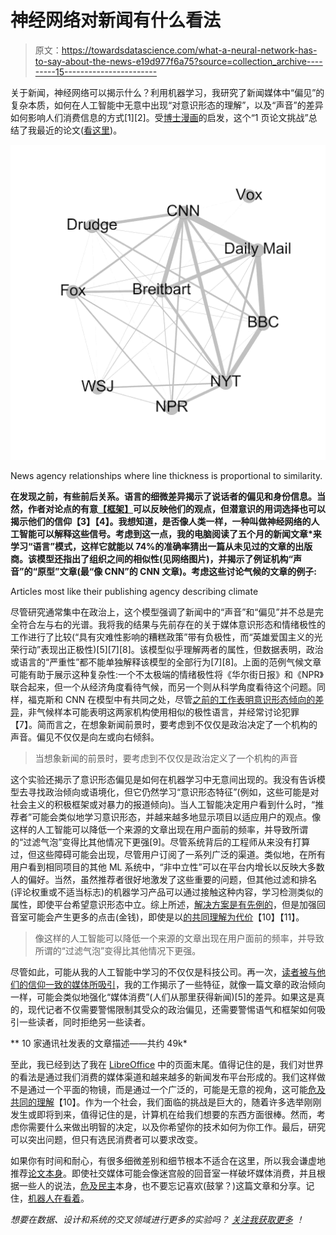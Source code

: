 # 神经网络对新闻有什么看法

> 原文：<https://towardsdatascience.com/what-a-neural-network-has-to-say-about-the-news-e19d977f6a75?source=collection_archive---------15----------------------->

关于新闻，神经网络可以揭示什么？利用机器学习，我研究了新闻媒体中“偏见”的复杂本质，如何在人工智能中无意中出现“对意识形态的理解”，以及“声音”的差异如何影响人们消费信息的方式[1][2]。受[博士漫画](http://phdcomics.com/tv/2.minute.thesis.php)的启发，这个“1 页论文挑战”总结了我最近的论文([看这里](https://www.preprints.org/manuscript/201906.0051/v1))。

![](img/2f3fa1568a3dc3df12416484c3b130cf.png)

News agency relationships where line thickness is proportional to similarity.

**在发现之前，有些前后关系。语言的细微差异揭示了说话者的偏见和身份信息。当然，作者对论点的有意[【框架】](http://www.edx.org/course/framing-how-politicians-debate-delftx-frame101x-1)可以反映他们的观点，但潜意识的用词选择也可以揭示他们的信仰【3】【4】。我想知道，是否像人类一样，一种叫做神经网络的人工智能可以解释这些信号。考虑到这一点，我的电脑阅读了五个月的新闻文章*来学习“语言”模式，这样它就能以 74%的准确率猜出一篇从未见过的文章的出版商。该模型还指出了组织之间的相似性(见网络图片)，并揭示了例证机构“声音”的“原型”文章(最“像 CNN”的 CNN 文章)。考虑这些讨论气候的文章的例子:**

Articles most like their publishing agency describing climate

尽管研究通常集中在政治上，这个模型强调了新闻中的“声音”和“偏见”并不总是完全符合左与右的光谱。我将我的结果与先前存在的关于媒体意识形态和情绪极性的工作进行了比较(“具有灾难性影响的糟糕政策”带有负极性，而“英雄爱国主义的光荣行动”表现出正极性)[5][7][8]。该模型似乎理解两者的属性，但数据表明，政治或语言的“严重性”都不能单独解释该模型的全部行为[7][8]。上面的范例气候文章可能有助于展示这种复杂性:一个不太极端的情绪极性将《华尔街日报》和《NPR》联合起来，但一个从经济角度看待气候，而另一个则从科学角度看待这个问题。同样，福克斯和 CNN 在模型中有共同之处，尽管[之前的工作表明意识形态倾向的差异](https://www.journalism.org/2014/10/21/political-polarization-media-habits/)，非气候样本可能表明这两家机构使用相似的极性语言，并经常讨论犯罪【7】。简而言之，在想象新闻前景时，要考虑到不仅仅是政治决定了一个机构的声音。偏见不仅仅是向左或向右倾斜。

> 当想象新闻的前景时，要考虑到不仅仅是政治定义了一个机构的声音

这个实验还揭示了意识形态偏见是如何在机器学习中无意间出现的。我没有告诉模型去寻找政治倾向或语境化，但它仍然学习“意识形态特征”(例如，这些可能是对社会主义的积极框架或对暴力的报道倾向)。当人工智能决定用户看到什么时，“推荐者”可能会类似地学习意识形态，并越来越多地显示项目以适应用户的观点。像这样的人工智能可以降低一个来源的文章出现在用户面前的频率，并导致所谓的“过滤气泡”变得比其他情况下更强[9]。尽管系统背后的工程师从来没有打算过，但这些障碍可能会出现，尽管用户订阅了一系列广泛的渠道。类似地，在所有用户看到相同项目的其他 ML 系统中，“非中立性”可以在平台内增长以反映大多数人的偏好。当然，虽然推荐者很好地激发了这些重要的问题，但其他过滤和排名(评论权重或不适当标志)的机器学习产品可以通过接触这种内容，学习检测类似的属性，即使平台希望意识形态中立。综上所述，[解决方案是有先例的](http://arxiv.org/abs/1607.06520)，但是加强回音室可能会产生更多的点击(金钱)，即使是以[的共同理解为代价](http://www.pewresearch.org/fact-tank/2018/08/23/republicans-and-democrats-agree-they-cant-agree-on-basic-facts/)【10】【11】。

> 像这样的人工智能可以降低一个来源的文章出现在用户面前的频率，并导致所谓的“过滤气泡”变得比其他情况下更强。

尽管如此，可能从我的人工智能中学习的不仅仅是科技公司。再一次，[读者被与他们的信仰一致的媒体所吸引](http://doi.org/10.1177/0093650209333030)，我的工作揭示了一些特征，就像一篇文章的政治倾向一样，可能会类似地强化“媒体消费”(人们从那里获得新闻)[5]的差异。如果这是真的，现代记者不仅需要警惕限制其受众的政治偏见，还需要警惕语气和框架如何吸引一些读者，同时拒绝另一些读者。

** 10 家通讯社发表的文章描述——共约 49k*

至此，我已经到达了我在 [LibreOffice](https://www.libreoffice.org/discover/writer/) 中的页面末尾。值得记住的是，我们对世界的看法是通过我们消费的媒体渠道和越来越多的新闻发布平台形成的。我们这样做不是通过一个平面的物镜，而是通过一个广泛的，可能是无意的视角，这可能[危及共同的理解](http://www.pewresearch.org/fact-tank/2018/08/23/republicans-and-democrats-agree-they-cant-agree-on-basic-facts/)【10】。作为一个社会，我们面临的挑战是巨大的，随着许多选举刚刚发生或即将到来，值得记住的是，计算机在给我们想要的东西方面很棒。然而，考虑你需要什么来做出明智的决定，以及你希望你的技术如何为你工作。最后，研究可以突出问题，但只有选民消费者可以要求改变。

如果你有时间和耐心，有很多细微差别和细节根本不适合在这里，所以我会谦虚地推荐[论文本身](https://www.preprints.org/manuscript/201906.0051/v1)。即使社交媒体可能会像迷宫般的回音室一样破坏媒体消费，并且根据一些人的说法，[危及民主](https://www.wired.com/2016/11/filter-bubble-destroying-democracy/)本身，也不要忘记喜欢(鼓掌？)这篇文章和分享。记住，[机器人在看着](https://www.youtube.com/watch?v=R9OHn5ZF4Uo)。

*想要在数据、设计和系统的交叉领域进行更多的实验吗？* [*关注我获取更多*](https://tinyletter.com/SamPottinger) *！*